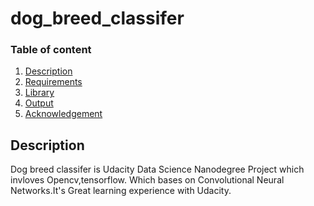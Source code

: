 # dog_breed_classifer

### Table of content
1. [Description](#description)
2. [Requirements](#requirements)
3. [Library](#library)
4. [Output](#output)
5. [Acknowledgement](#acknowledgement)

<a name="description"></a>
## Description
Dog breed classifer is Udacity Data Science Nanodegree Project which invloves Opencv,tensorflow. Which bases on Convolutional Neural Networks.It's Great learning experience with Udacity.

